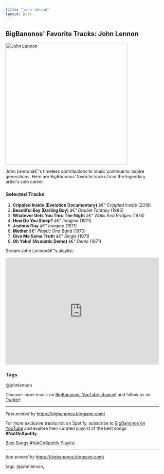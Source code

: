 ```yaml
---
title: "john lennon"
layout: post
---
```

<h2>BigBanonos' Favorite Tracks: John Lennon</h2> <div > <a href="https://ew.com/thmb/RFgBXeZzKxSOhCa9Zy6UDnMiM4U=/1500x0/filters:no_upscale():max_bytes(150000):strip_icc()/john-lennon-2000-cf90e071d68547e1a9d9347eb54027cb.jpg"> <img src="https://ew.com/thmb/RFgBXeZzKxSOhCa9Zy6UDnMiM4U=/1500x0/filters:no_upscale():max_bytes(150000):strip_icc()/john-lennon-2000-cf90e071d68547e1a9d9347eb54027cb.jpg" alt="John Lennon" width="400" /> </a>
</div> <p>John Lennonâ€™s timeless contributions to music continue to inspire generations. Here are <em>BigBanonos'</em> favorite tracks from the legendary artist's solo career.</p> <h3>Selected Tracks</h3>
<ol> <li><strong>Crippled Inside (Evolution Documentary)</strong> â€“ <em>Crippled Inside</em> (2018)</li> <li><strong>Beautiful Boy (Darling Boy)</strong> â€“ <em>Double Fantasy</em> (1980)</li> <li><strong>Whatever Gets You Thru The Night</strong> â€“ <em>Walls And Bridges</em> (1974)</li> <li><strong>How Do You Sleep?</strong> â€“ <em>Imagine</em> (1971)</li> <li><strong>Jealous Guy</strong> â€“ <em>Imagine</em> (1971)</li> <li><strong>Mother</strong> â€“ <em>Plastic Ono Band</em> (1970)</li> <li><strong>Give Me Some Truth</strong> â€“ <em>Single</em> (1971)</li> <li><strong>Oh Yoko! (Acoustic Demo)</strong> â€“ <em>Demo</em> (1971)</li>
</ol> <p>Stream John Lennonâ€™s playlist:</p>
<iframe src="https://open.spotify.com/embed/playlist/3TixZvzXgFqoetXvyL3lf1?utm_source=generator" width="100%" height="352" frameBorder="0" allowfullscreen="" allow="autoplay; clipboard-write; encrypted-media; fullscreen; picture-in-picture" loading="lazy"></iframe> <h3>Tags</h3>
<p>@johnlennon</p> <p>Discover more music on <a href="https://www.youtube.com/@BigBanonos" target="_blank">BigBanonos' YouTube channel</a> and follow us on <a href="https://twitter.com/BigBanonos" target="_blank">Twitter</a>!</p> <hr />
<p><em>First posted by</em> <a href="https://bigbanonos.blogspot.com/" rel="noopener" target="_new">https://bigbanonos.blogspot.com/</a></p>


<!--Subscribe and Playlist Links-->
<div>
    <p>For more exclusive tracks not on Spotify, subscribe to <a href="https://www.youtube.com/@BigBanonos" target="_blank">BigBanonos on YouTube</a> and explore their curated playlist of the best songs <strong>#NotOnSpotify</strong>.</p>
    <p><a href="https://www.youtube.com/playlist?list=PLtuNtuTatqI0kFahUCbtbfenC_ET5O_tr" target="_blank">Best Songs #NotOnSpotify Playlist<br /></a></p></div>

<hr />

<p><em>first posted by</em> <a href="https://bigbanonos.blogspot.com/" rel="noopener" target="_new">https://bigbanonos.blogspot.com/</a></p>

<p>tags: @johnlennon,</p>
